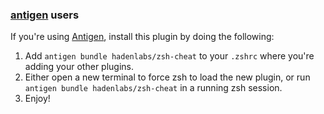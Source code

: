 ### [antigen](https://github.com/zsh-users/antigen) users

If you're using [Antigen](https://github.com/zsh-lovers/antigen), install this plugin by doing the following:

1.  Add `antigen bundle hadenlabs/zsh-cheat` to your `.zshrc` where you're adding your other plugins.
2.  Either open a new terminal to force zsh to load the new plugin, or run `antigen bundle hadenlabs/zsh-cheat` in a running zsh session.
3.  Enjoy!
